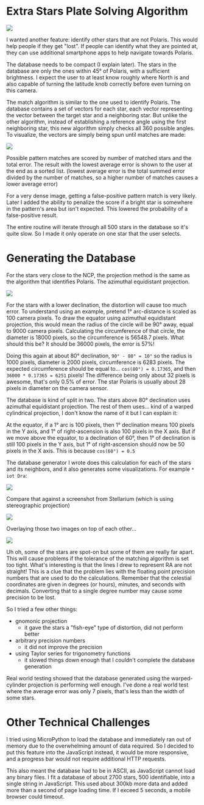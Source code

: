 Extra Stars Plate Solving Algorithm
===================================

![](img/platesolving.gif)

I wanted another feature: identify other stars that are not Polaris. This would help people if they get "lost". If people can identify what they are pointed at, they can use additional smartphone apps to help navigate towards Polaris.

The database needs to be compact (I explain later). The stars in the database are only the ones within 45° of Polaris, with a sufficient brightness. I expect the user to at least know roughly where North is and also capable of turning the latitude knob correctly before even turning on this camera.

The match algorithm is similar to the one used to identify Polaris. The database contains a set of vectors for each star, each vector representing the vector between the target star and a neighboring star. But unlike the other algorithm, instead of establishing a reference angle using the first neighboring star, this new algorithm simply checks all 360 possible angles. To visualize, the vectors are simply being spun until matches are made:

![](img/generic_platesolve_steps.png)

Possible pattern matches are scored by number of matched stars and the total error. The result with the lowest average error is shown to the user at the end as a sorted list. (lowest average error is the total summed error divided by the number of matches, so a higher number of matches causes a lower average error)

For a very dense image, getting a false-positive pattern match is very likely. Later I added the ability to penalize the score if a bright star is somewhere in the pattern's area but isn't expected. This lowered the probability of a false-positive result.

The entire routine will iterate through all 500 stars in the database so it's quite slow. So I made it only operate on one star that the user selects.

Generating the Database
=======================

For the stars very close to the NCP, the projection method is the same as the algorithm that identifies Polaris. The azimuthal equidistant projection.

![](img/map_projections.png)

For the stars with a lower declination, the distortion will cause too much error. To understand using an example, pretend 1° arc-distance is scaled as 100 camera pixels. To draw the equator using azimuthal equidistant projection, this would mean the radius of the circle will be 90° away, equal to 9000 camera pixels. Calculating the circumference of that circle, the diameter is 18000 pixels, so the circumference is 56548.7 pixels. What should this be? It should be 36000 pixels, the error is 57%!

Doing this again at about 80° declination, `90° - 80° = 10°` so the radius is 1000 pixels, diameter is 2000 pixels, circumference is 6283 pixels. The expected circumference should be equal to... `cos(80°) = 0.17365`, and then `36000 * 0.17365 = 6251` pixels! The difference being only about 32 pixels is awesome, that's only 0.5% of error. The star Polaris is usually about 28 pixels in diameter on the camera sensor.

The database is kind of split in two. The stars above 80° declination uses azimuthal equidistant projection. The rest of them uses... kind of a warped cylindrical projection, I don't know the name of it but I can explain it:

At the equator, if a 1° arc is 100 pixels, then 1° declination means 100 pixels in the Y axis, and 1° of right-ascension is also 100 pixels in the X axis. But if we move above the equator, to a declination of 60°, then 1° of declination is still 100 pixels in the Y axis, but 1° of right-ascension should now be 50 pixels in the X axis. This is because `cos(60°) = 0.5`

The database generator I wrote does this calculation for each of the stars and its neighbors, and it also generates some visualizations. For example `* iot Dra`:

![](img_platesolver/python_generated.png)

Compare that against a screenshot from Stellarium (which is using stereographic projection)

![](img_platesolver/stellarium_screenshot.png)

Overlaying those two images on top of each other...

![](img_platesolver/star_iot_Dra_mixed.png)

Uh oh, some of the stars are spot-on but some of them are really far apart. This will cause problems if the tolerance of the matching algorithm is set too tight. What's interesting is that the lines I drew to represent RA are not straight! This is a clue that the problem lies with the floating point precision numbers that are used to do the calculations. Remember that the celestial coordinates are given in degrees (or hours), minutes, and seconds with decimals. Converting that to a single degree number may cause some precision to be lost.

So I tried a few other things:
 * gnomonic projection
   * it gave the stars a "fish-eye" type of distortion, did not perform better
 * arbitrary precision numbers
   * it did not improve the precision
 * using Taylor series for trigonometry functions
   * it slowed things down enough that I couldn't complete the database generation

Real world testing showed that the database generated using the warped-cylinder projection is performing well enough. I've done a real world test where the average error was only 7 pixels, that's less than the width of some stars.

Other Technical Challenges
==========================

I tried using MicroPython to load the database and immediately ran out of memory due to the overwhelming amount of data required. So I decided to put this feature into the JavaScript instead, it would be more responsive, and a progress bar would not require additional HTTP requests.

This also meant the database had to be in ASCII, as JavaScript cannot load any binary files. I fit a database of about 2700 stars, 500 identifiable, into a single string in JavaScript. This used about 300kb more data and added more than a second of page loading time. If I exceed 5 seconds, a mobile browser could timeout.
